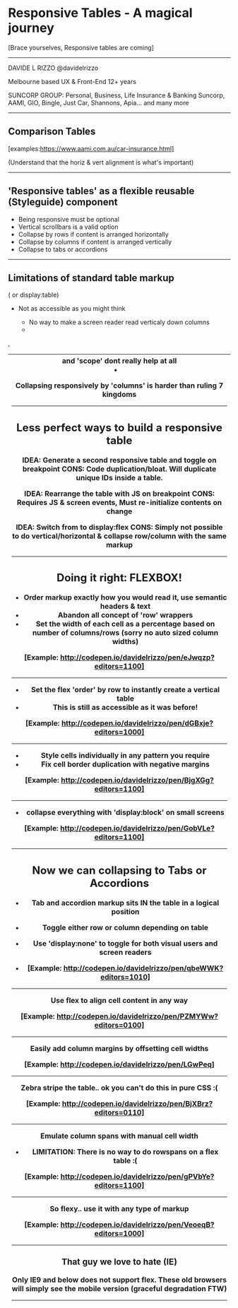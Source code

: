 
# Responsive Tables - A magical journey
[Brace yourselves, Responsive tables are coming]

---

DAVIDE L RIZZO
@davidelrizzo

Melbourne based UX & Front-End 12+ years

SUNCORP GROUP: Personal, Business, Life Insurance & Banking
Suncorp, AAMI, GIO, Bingle, Just Car, Shannons, Apia... and many more

---

## Comparison Tables

[examples:https://www.aami.com.au/car-insurance.html]

(Understand that the horiz & vert alignment is what's important)

---

## 'Responsive tables' as a flexible reusable (Styleguide) component

- Being responsive must be optional
- Vertical scrollbars is a valid option
- Collapse by rows if content is arranged horizontally
- Collapse by columns if content is arranged vertically
- Collapse to tabs or accordions

---

## Limitations of standard table markup
(<table> or display:table)

- Not as accessible as you might think
    + No way to make a screen reader read verticaly down columns
    + <thead>, <th> and 'scope' dont really help at all

- Collapsing responsively by 'columns' is harder than ruling 7 kingdoms

---

## Less perfect ways to build a responsive table

IDEA: Generate a second responsive table and toggle on breakpoint
CONS: Code duplication/bloat. Will duplicate unique IDs inside a table.

IDEA: Rearrange the table with JS on breakpoint
CONS: Requires JS & screen events, Must re-initialize contents on change

IDEA: Switch from <table> to display:flex
CONS: Simply not possible to do vertical/horizontal & collapse row/column with the same markup

---

## Doing it right: FLEXBOX!

- Order markup exactly how you would read it, use semantic headers & text
- Abandon all concept of 'row' wrappers
- Set the width of each cell as a percentage based on number of columns/rows (sorry no auto sized column widths)

[Example: http://codepen.io/davidelrizzo/pen/eJwqzp?editors=1100]

---

- Set the flex 'order' by row to instantly create a vertical table
- This is still as accessible as it was before!

[Example: http://codepen.io/davidelrizzo/pen/dGBxje?editors=1000]

---

- Style cells individually in any pattern you require
- Fix cell border duplication with negative margins

[Example: http://codepen.io/davidelrizzo/pen/BjgXGg?editors=1100]

---

- collapse everything with 'display:block' on small screens

[Example: http://codepen.io/davidelrizzo/pen/GobVLe?editors=1100]

---

## Now we can collapsing to Tabs or Accordions

- Tab and accordion markup sits IN the table in a logical position
- Toggle either row or column depending on table
- Use 'display:none' to toggle for both visual users and screen readers

- [Example: http://codepen.io/davidelrizzo/pen/qbeWWK?editors=1010]

---

 Use flex to align cell content in any way

[Example: http://codepen.io/davidelrizzo/pen/PZMYWw?editors=0100]

---

Easily add column margins by offsetting cell widths

[Example: http://codepen.io/davidelrizzo/pen/LGwPeq]

---

Zebra stripe the table.. ok you can't do this in pure CSS :(

[Example: http://codepen.io/davidelrizzo/pen/BjXBrz?editors=0110]

---

Emulate column spans with manual cell width
- LIMITATION: There is no way to do rowspans on a flex table :(

[Example: http://codepen.io/davidelrizzo/pen/gPVbYe?editors=1100]

---

So flexy.. use it with any type of markup

[Example: http://codepen.io/davidelrizzo/pen/VeoeqB?editors=1000]

---

### That guy we love to hate (IE)
Only IE9 and below does not support flex. These old browsers will simply see the mobile version (graceful degradation FTW)

---
